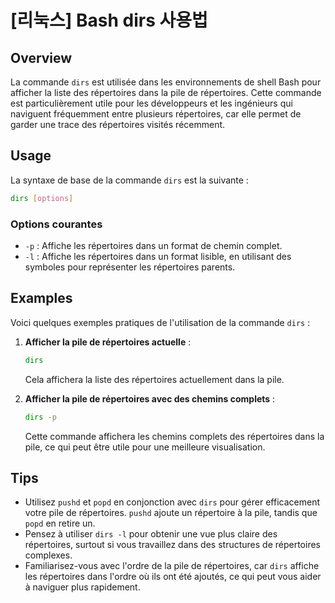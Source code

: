 # [리눅스] Bash dirs 사용법

## Overview
La commande `dirs` est utilisée dans les environnements de shell Bash pour afficher la liste des répertoires dans la pile de répertoires. Cette commande est particulièrement utile pour les développeurs et les ingénieurs qui naviguent fréquemment entre plusieurs répertoires, car elle permet de garder une trace des répertoires visités récemment.

## Usage
La syntaxe de base de la commande `dirs` est la suivante :

```bash
dirs [options]
```

### Options courantes
- `-p` : Affiche les répertoires dans un format de chemin complet.
- `-l` : Affiche les répertoires dans un format lisible, en utilisant des symboles pour représenter les répertoires parents.

## Examples
Voici quelques exemples pratiques de l'utilisation de la commande `dirs` :

1. **Afficher la pile de répertoires actuelle** :
   ```bash
   dirs
   ```
   Cela affichera la liste des répertoires actuellement dans la pile.

2. **Afficher la pile de répertoires avec des chemins complets** :
   ```bash
   dirs -p
   ```
   Cette commande affichera les chemins complets des répertoires dans la pile, ce qui peut être utile pour une meilleure visualisation.

## Tips
- Utilisez `pushd` et `popd` en conjonction avec `dirs` pour gérer efficacement votre pile de répertoires. `pushd` ajoute un répertoire à la pile, tandis que `popd` en retire un.
- Pensez à utiliser `dirs -l` pour obtenir une vue plus claire des répertoires, surtout si vous travaillez dans des structures de répertoires complexes.
- Familiarisez-vous avec l'ordre de la pile de répertoires, car `dirs` affiche les répertoires dans l'ordre où ils ont été ajoutés, ce qui peut vous aider à naviguer plus rapidement.